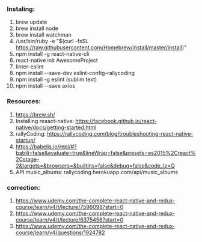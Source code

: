 ### Instaling:

1. brew update
2. brew install node
3. brew install watchman
4. /usr/bin/ruby -e "$(curl -fsSL https://raw.githubusercontent.com/Homebrew/install/master/install)"
5. npm install -g react-native-cli
6. react-native init AwesomeProject
7. linter-eslint
8. npm install --save-dev eslint-config-rallycoding
9. npm install -g eslint (sublim text)
10. npm install --save axios


### Resources:

1. https://brew.sh/
2. Installing reaact-native: https://facebook.github.io/react-native/docs/getting-started.html
3. rallyCoding: https://rallycoding.com/blog/troubleshooting-react-native-startup/
4. https://babeljs.io/repl/#?babili=false&evaluate=true&lineWrap=false&presets=es2015%2Creact%2Cstage-2&targets=&browsers=&builtIns=false&debug=false&code_lz=Q
5. API music_albums: rallycoding.herokuapp.com/api/music_albums

### correction:

1. https://www.udemy.com/the-complete-react-native-and-redux-course/learn/v4/t/lecture/7596098?start=0
2. https://www.udemy.com/the-complete-react-native-and-redux-course/learn/v4/t/lecture/6375456?start=0
3. https://www.udemy.com/the-complete-react-native-and-redux-course/learn/v4/questions/1924782